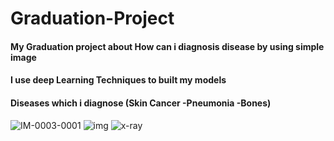 # Graduation-Project
#### My Graduation project about How can i diagnosis disease by using simple image<br>
#### I use deep Learning Techniques to built my models<br>
#### Diseases which i diagnose (Skin Cancer -Pneumonia -Bones)<br>


![IM-0003-0001](https://user-images.githubusercontent.com/31679900/90325096-c0fb0500-df77-11ea-8307-6ebaba698ab2.jpeg)
![img](https://user-images.githubusercontent.com/31679900/90325098-c48e8c00-df77-11ea-90e4-5bafd0bbff2d.jpg)
![x-ray](https://user-images.githubusercontent.com/31679900/90325100-c8221300-df77-11ea-8de4-5852bc54e234.jpg)

